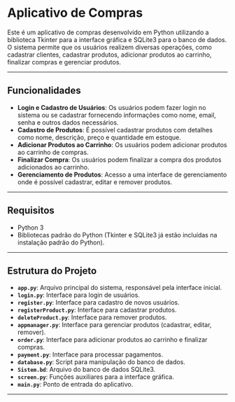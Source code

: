 # Aplicativo de Compras

Este é um aplicativo de compras desenvolvido em Python utilizando a biblioteca Tkinter para a interface gráfica e SQLite3 para o banco de dados. O sistema permite que os usuários realizem diversas operações, como cadastrar clientes, cadastrar produtos, adicionar produtos ao carrinho, finalizar compras e gerenciar produtos.

---

## Funcionalidades

- **Login e Cadastro de Usuários**: Os usuários podem fazer login no sistema ou se cadastrar fornecendo informações como nome, email, senha e outros dados necessários.
- **Cadastro de Produtos**: É possível cadastrar produtos com detalhes como nome, descrição, preço e quantidade em estoque.
- **Adicionar Produtos ao Carrinho**: Os usuários podem adicionar produtos ao carrinho de compras.
- **Finalizar Compra**: Os usuários podem finalizar a compra dos produtos adicionados ao carrinho.
- **Gerenciamento de Produtos**: Acesso a uma interface de gerenciamento onde é possível cadastrar, editar e remover produtos.

---

## Requisitos

- Python 3  
- Bibliotecas padrão do Python (Tkinter e SQLite3 já estão incluídas na instalação padrão do Python).

---

## Estrutura do Projeto

- **`app.py`**: Arquivo principal do sistema, responsável pela interface inicial.
- **`login.py`**: Interface para login de usuários.
- **`register.py`**: Interface para cadastro de novos usuários.
- **`registerProduct.py`**: Interface para cadastrar produtos.
- **`deleteProduct.py`**: Interface para remover produtos.
- **`appmanager.py`**: Interface para gerenciar produtos (cadastrar, editar, remover).
- **`order.py`**: Interface para adicionar produtos ao carrinho e finalizar compras.
- **`payment.py`**: Interface para processar pagamentos.
- **`database.py`**: Script para manipulação do banco de dados.
- **`Sistem.bd`**: Arquivo do banco de dados SQLite3.
- **`screen.py`**: Funções auxiliares para a interface gráfica.
- **`main.py`**: Ponto de entrada do aplicativo.

---
